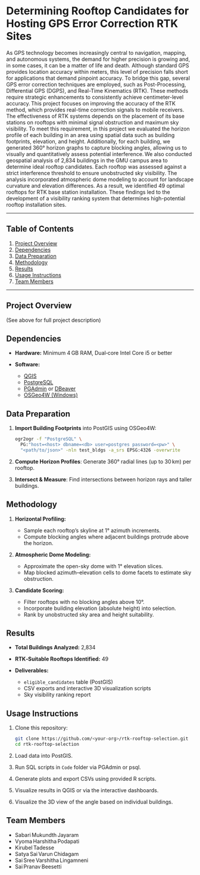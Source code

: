 # Determining Rooftop Candidates for Hosting GPS Error Correction RTK Sites

As GPS technology becomes increasingly central to navigation, mapping, and autonomous systems, the demand for higher precision is growing and, in some cases, it can be a matter of life and death. Although standard GPS provides location accuracy within meters, this level of precision falls short for applications that demand pinpoint accuracy. To bridge this gap, several GPS error correction techniques are employed, such as Post-Processing, Differential GPS (DGPS), and Real-Time Kinematics (RTK). These methods require strategic enhancements to consistently achieve centimeter-level accuracy. This project focuses on improving the accuracy of the RTK method, which provides real-time correction signals to mobile receivers. The effectiveness of RTK systems depends on the placement of its base stations on rooftops with minimal signal obstruction and maximum sky visibility. To meet this requirement, in this project we evaluated the horizon profile of each building in an area using spatial data such as building footprints, elevation, and height. Additionally, for each building, we generated 360° horizon graphs to capture blocking angles, allowing us to visually and quantitatively assess potential interference. We also conducted geospatial analysis of 2,834 buildings in the GMU campus area to determine ideal rooftop candidates. Each rooftop was assessed against a strict interference threshold to ensure unobstructed sky visibility. The analysis incorporated atmospheric dome modeling to account for landscape curvature and elevation differences. As a result, we identified 49 optimal rooftops for RTK base station installation. These findings led to the development of a visibility ranking system that determines high-potential rooftop installation sites.

---

## Table of Contents

1. [Project Overview](#project-overview)
2. [Dependencies](#dependencies)
3. [Data Preparation](#data-preparation)
4. [Methodology](#methodology)
5. [Results](#results)
6. [Usage Instructions](#usage-instructions)
7. [Team Members](#team-members)

---

## Project Overview

(See above for full project description)

## Dependencies

* **Hardware:** Minimum 4 GB RAM, Dual‑core Intel Core i5 or better
* **Software:**

  * [QGIS](https://qgis.org/download/)
  * [PostgreSQL](https://www.postgresql.org/download/)
  * [PGAdmin](https://www.pgadmin.org/) or [DBeaver](https://dbeaver.io/download/)
  * [OSGeo4W (Windows)](https://trac.osgeo.org/osgeo4w/)

## Data Preparation

1. **Import Building Footprints** into PostGIS using OSGeo4W:

   ```bash
   ogr2ogr -f "PostgreSQL" \
     PG:"host=<host> dbname=<db> user=postgres password=<pw>" \
     "<path/to/json>" -nln test_bldgs -a_srs EPSG:4326 -overwrite
   ```
2. **Compute Horizon Profiles**: Generate 360° radial lines (up to 30 km) per rooftop.
3. **Intersect & Measure**: Find intersections between horizon rays and taller buildings.

## Methodology

1. **Horizontal Profiling:**

   * Sample each rooftop’s skyline at 1° azimuth increments.
   * Compute blocking angles where adjacent buildings protrude above the horizon.
2. **Atmospheric Dome Modeling:**

   * Approximate the open-sky dome with 1° elevation slices.
   * Map blocked azimuth–elevation cells to dome facets to estimate sky obstruction.
3. **Candidate Scoring:**

   * Filter rooftops with no blocking angles above 10°.
   * Incorporate building elevation (absolute height) into selection.
   * Rank by unobstructed sky area and height suitability.

## Results

* **Total Buildings Analyzed:** 2,834
* **RTK‑Suitable Rooftops Identified:** 49
* **Deliverables:**

  * `eligible_candidates` table (PostGIS)
  * CSV exports and interactive 3D visualization scripts
  * Sky visibility ranking report

## Usage Instructions

1. Clone this repository:

   ```bash
   git clone https://github.com/<your-org>/rtk-rooftop-selection.git
   cd rtk-rooftop-selection
   ```
2. Load data into PostGIS.
3. Run SQL scripts in `Code` folder via PGAdmin or psql.
4. Generate plots and export CSVs using provided R scripts.
5. Visualize results in QGIS or via the interactive dashboards.
6. Visualize the 3D view of the angle based on individual buildings.

## Team Members

* Sabari Mukundth Jayaram
* Vyoma Harshitha Podapati
* Kirubel Tadesse
* Satya Sai Varun Chidagam
* Sai Sree Varshitha Lingamneni
* Sai Pranav Beesetti


